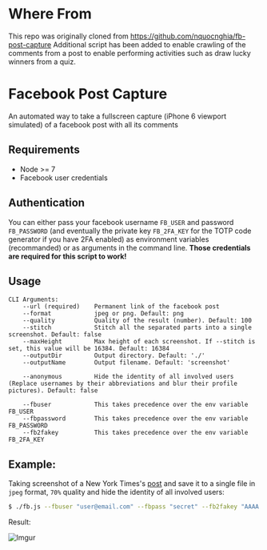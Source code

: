# Where From

This repo was originally cloned from https://github.com/nquocnghia/fb-post-capture
Additional script has been added to enable crawling of the comments from a post to enable performing activities such as draw lucky winners from a quiz.

# Facebook Post Capture

An automated way to take a fullscreen capture (iPhone 6 viewport simulated) of a facebook post with all its comments

## Requirements

- Node >= 7
- Facebook user credentials

## Authentication

You can either pass your facebook username `FB_USER` and password `FB_PASSWORD` (and eventually the private key `FB_2FA_KEY` for the TOTP code generator if you have 2FA enabled) as environment variables (recommanded) or as arguments in the command line. **Those credentials are required for this script to work!**

## Usage

```
CLI Arguments:
    --url (required)    Permanent link of the facebook post
    --format            jpeg or png. Default: png
    --quality           Quality of the result (number). Default: 100
    --stitch            Stitch all the separated parts into a single screenshot. Default: false
    --maxHeight         Max height of each screenshot. If --stitch is set, this value will be 16384. Default: 16384
    --outputDir         Output directory. Default: './'
    --outputName        Output filename. Default: 'screenshot'

    --anonymous         Hide the identity of all involved users (Replace usernames by their abbreviations and blur their profile pictures). Default: false

    --fbuser            This takes precedence over the env variable FB_USER
    --fbpassword        This takes precedence over the env variable FB_PASSWORD
    --fb2fakey          This takes precedence over the env variable FB_2FA_KEY
```

## Example:

Taking screenshot of a New York Times's [post](https://m.facebook.com/story.php?story_fbid=10151276647049999&id=5281959998) and save it to a single file in `jpeg` format, `70%` quality and hide the identity of all involved users:

```bash
$ ./fb.js --fbuser "user@email.com" --fbpass "secret" --fb2fakey "AAAA BBBB CCCC DDDD" --url "https://m.facebook.com/story.php?story_fbid=10151276647049999&id=5281959998" --anonymous --format jpeg --quality 70 --stitch
```

Result:

![Imgur](http://i.imgur.com/DHu1ydt.jpg)
